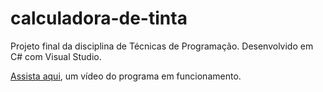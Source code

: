 # calculadora-de-tinta
Projeto final da disciplina de Técnicas de Programação.
Desenvolvido em C# com Visual Studio.

[Assista aqui](https://drive.google.com/file/d/1IWm1vEPHEQR30SniYIQjd1wCBjLtKUp2/view?usp=sharing), um vídeo do programa em funcionamento.
